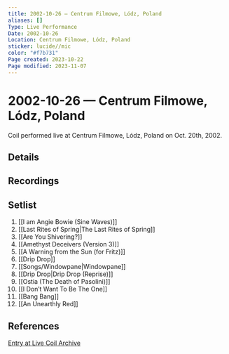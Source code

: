 ```yaml
---
title: 2002-10-26 — Centrum Filmowe, Lódz, Poland
aliases: []
Type: Live Performance
Date: 2002-10-26
Location: Centrum Filmowe, Lódz, Poland
sticker: lucide//mic
color: "#f7b731"
Page created: 2023-10-22
Page modified: 2023-11-07
---
```


# 2002-10-26 — Centrum Filmowe, Lódz, Poland

Coil performed live at Centrum Filmowe, Lódz, Poland on Oct. 20th, 2002.

## Details


## Recordings


## Setlist
1. [[I am Angie Bowie (Sine Waves)]]
2. [[Last Rites of Spring|The Last Rites of Spring]]
3. [[Are You Shivering?]]
4. [[Amethyst Deceivers (Version 3)]]
5. [[A Warning from the Sun (for Fritz)]]
6. [[Drip Drop]]
7. [[Songs/Windowpane|Windowpane]]
8. [[Drip Drop|Drip Drop (Reprise)]]
9. [[Ostia (The Death of Pasolini)]]
10. [[I Don’t Want To Be The One]]
11. [[Bang Bang]]
12. [[An Unearthly Red]]

## References

[Entry at Live Coil Archive](https://live-coil-archive.com/2002-sept-oct/2002-centrum-filmowe-lodz/)
